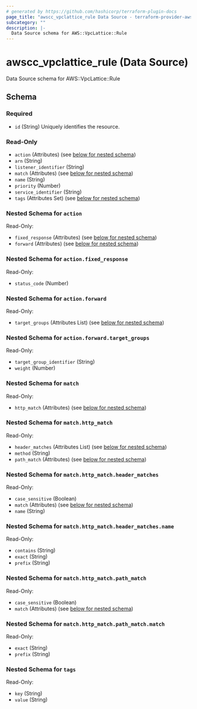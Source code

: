 ```yaml
---
# generated by https://github.com/hashicorp/terraform-plugin-docs
page_title: "awscc_vpclattice_rule Data Source - terraform-provider-awscc"
subcategory: ""
description: |-
  Data Source schema for AWS::VpcLattice::Rule
---
```


# awscc_vpclattice_rule (Data Source)

Data Source schema for AWS::VpcLattice::Rule



<!-- schema generated by tfplugindocs -->
## Schema

### Required

- `id` (String) Uniquely identifies the resource.

### Read-Only

- `action` (Attributes) (see [below for nested schema](#nestedatt--action))
- `arn` (String)
- `listener_identifier` (String)
- `match` (Attributes) (see [below for nested schema](#nestedatt--match))
- `name` (String)
- `priority` (Number)
- `service_identifier` (String)
- `tags` (Attributes Set) (see [below for nested schema](#nestedatt--tags))

<a id="nestedatt--action"></a>
### Nested Schema for `action`

Read-Only:

- `fixed_response` (Attributes) (see [below for nested schema](#nestedatt--action--fixed_response))
- `forward` (Attributes) (see [below for nested schema](#nestedatt--action--forward))

<a id="nestedatt--action--fixed_response"></a>
### Nested Schema for `action.fixed_response`

Read-Only:

- `status_code` (Number)


<a id="nestedatt--action--forward"></a>
### Nested Schema for `action.forward`

Read-Only:

- `target_groups` (Attributes List) (see [below for nested schema](#nestedatt--action--forward--target_groups))

<a id="nestedatt--action--forward--target_groups"></a>
### Nested Schema for `action.forward.target_groups`

Read-Only:

- `target_group_identifier` (String)
- `weight` (Number)




<a id="nestedatt--match"></a>
### Nested Schema for `match`

Read-Only:

- `http_match` (Attributes) (see [below for nested schema](#nestedatt--match--http_match))

<a id="nestedatt--match--http_match"></a>
### Nested Schema for `match.http_match`

Read-Only:

- `header_matches` (Attributes List) (see [below for nested schema](#nestedatt--match--http_match--header_matches))
- `method` (String)
- `path_match` (Attributes) (see [below for nested schema](#nestedatt--match--http_match--path_match))

<a id="nestedatt--match--http_match--header_matches"></a>
### Nested Schema for `match.http_match.header_matches`

Read-Only:

- `case_sensitive` (Boolean)
- `match` (Attributes) (see [below for nested schema](#nestedatt--match--http_match--header_matches--match))
- `name` (String)

<a id="nestedatt--match--http_match--header_matches--match"></a>
### Nested Schema for `match.http_match.header_matches.name`

Read-Only:

- `contains` (String)
- `exact` (String)
- `prefix` (String)



<a id="nestedatt--match--http_match--path_match"></a>
### Nested Schema for `match.http_match.path_match`

Read-Only:

- `case_sensitive` (Boolean)
- `match` (Attributes) (see [below for nested schema](#nestedatt--match--http_match--path_match--match))

<a id="nestedatt--match--http_match--path_match--match"></a>
### Nested Schema for `match.http_match.path_match.match`

Read-Only:

- `exact` (String)
- `prefix` (String)





<a id="nestedatt--tags"></a>
### Nested Schema for `tags`

Read-Only:

- `key` (String)
- `value` (String)
